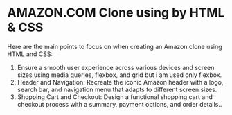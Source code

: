 # AMAZON.COM Clone using by HTML & CSS 

Here are the main points to focus on when creating an Amazon clone using HTML and CSS:

1.  Ensure a smooth user experience across various devices and screen sizes using media queries, flexbox, and grid but i am used only flexbox.
2. Header and Navigation: Recreate the iconic Amazon header with a logo, search bar, and navigation menu that adapts to different screen sizes.
3. Shopping Cart and Checkout: Design a functional shopping cart and checkout process with a summary, payment options, and order details..





